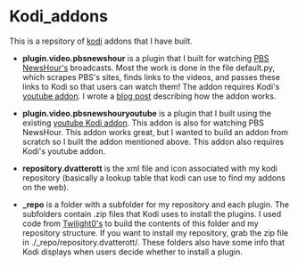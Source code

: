 # Kodi_addons
This is a repsitory of [kodi](https://kodi.tv/) addons that I have built.

* **plugin.video.pbsnewshour** is a plugin that I built for watching [PBS NewsHour's](http://www.pbs.org/newshour/videos/) broadcasts. Most the work is done in the file default.py, which scrapes PBS's sites, finds links to the videos, and passes these links to Kodi so that users can watch them! The addon requires Kodi's [youtube addon](http://kodi.wiki/view/Add-on:YouTube). I wrote a [blog post](http://www.danvatterott.com/blog/2017/03/11/my-first-kodi-addon-pbs-newshour/) describing how the addon works.

* **plugin.video.pbsnewshouryoutube** is a plugin that I built using the existing [youtube Kodi addon](http://kodi.wiki/view/Add-on:YouTube). This addon is also for watching PBS NewsHour. This addon works great, but I wanted to build an addon from scratch so I built the addon mentioned above. This addon also requires Kodi's youtube addon.

* **repository.dvatterott** is the xml file and icon associated with my kodi repository (basically a lookup table that kodi can use to find my addons on the web).

* **_repo** is a folder with a subfolder for my repository and each plugin. The subfolders contain .zip files that Kodi uses to install the plugins. I used code from [Twilight0's](https://github.com/Twilight0/Repository-Bootstrapper) to build the contents of this folder and my repository structure. If you want to install my repository, grab the zip file in ./\_repo/repository.dvatterott/. These folders also have some info that Kodi displays when users decide whether to install a plugin.
